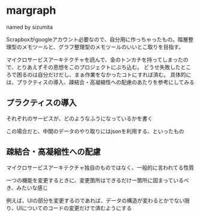 # margraph

named by sizumita

Scrapboxがgoogleアカウント必要なので、自分用に作っちゃったもの。階層整理型のメモツールと、グラフ整理型のメモツールのいいとこ取りを目指す。

マイクロサービスアーキテクチャを読んで、金のトンカチを持ってしまったので、とりあえずその思想をこのプロジェクトにぶち込む。
どうせ失敗したところで困るのは自分だけだし、まぁ作業をなかったコトにすれば済む。
具体的には、プラクティスの導入、疎結合・高凝縮性への配慮のあたりを参考にしてみる

## プラクティスの導入

それぞれのサービスが、どのようなふうになっているかを書く

この場合だと、中間のデータのやり取りにはjsonを利用する、といったもの

## 疎結合・高凝縮性への配慮

マイクロサービスアーキテクチャ独自のものではなく、一般的に言われてる性質

一つの機能を変更するときに、変更箇所はできるだけ一箇所に固まっているべき、みたいな感じ

例えば、UIの部分を変更するのであれば、データの構造が変わるとかでない限り、UIについてのコードの変更だけで済むようにする
